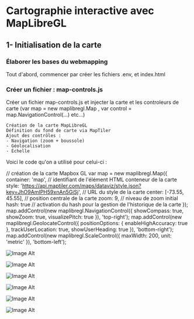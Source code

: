 # Cartographie interactive avec MapLibreGL
## 1- Initialisation de la carte

### Élaborer les bases du webmapping
Tout d'abord, commencer par créer les fichiers .env, et index.html

### Créer un fichier : map-controls.js

Créer un fichier map-controls.js et injecter la carte et les controleurs de carte (var map = new maplibregl.Map , var control = map.NavigationControl(...) etc...)

    Création de la carte MapLibreGL
    Définition du fond de carte via MapTiler
    Ajout des contrôles :
    - Navigation (zoom + boussole)
    - Géolocalisation
    - Échelle

Voici le code qu'on a utilisé pour celui-ci :

// création de la carte Mapbox GL
var map = new maplibregl.Map({
    container: 'map', // identifiant de l'élément HTML conteneur de la carte
    style: 'https://api.maptiler.com/maps/dataviz/style.json?key=JhO9AmIPH59xnAn5GiSj', // URL du style de la carte
    center: [-73.55, 45.55], // position centrale de la carte
    zoom: 9, // niveau de zoom initial
    hash: true // activation du hash pour la gestion de l'historique de la carte
});
map.addControl(new maplibregl.NavigationControl({
    showCompass: true,
    showZoom: true,
    visualizePitch: true
}), 'top-right');
map.addControl(new maplibregl.GeolocateControl({
    positionOptions: {
        enableHighAccuracy: true
    },
    trackUserLocation: true,
    showUserHeading: true
}), 'bottom-right');
map.addControl(new maplibregl.ScaleControl({
    maxWidth: 200,
    unit: 'metric'
}), 'bottom-left');

![Image Alt]()

![Image Alt]()

![Image Alt]()

![Image Alt]()

![Image Alt]()

![Image Alt]()
